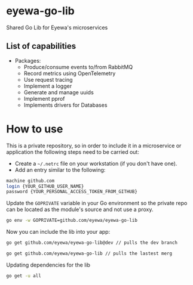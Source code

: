 # eyewa-go-lib
Shared Go Lib for Eyewa's microservices

## List of capabilities
- Packages:
  - Produce/consume events to/from RabbitMQ
  - Record metrics using OpenTelemetry
  - Use request tracing
  - Implement a logger
  - Generate and manage uuids
  - Implement pprof
  - Implements drivers for Databases

# How to use
This is a private repository, so in order to include it in a microservice or application the following steps need to be carried out:

- Create a `~/.netrc` file on your workstation (if you don't have one).
- Add an entry similar to the following:

```bash
machine github.com
login {YOUR_GITHUB_USER_NAME}
password {YOUR_PERSONAL_ACCESS_TOKEN_FROM_GITHUB}
```

Update the `GOPRIVATE` variable in your Go environment so the private repo can be located as the module's source and not use a proxy.

```bash
go env -w GOPRIVATE=github.com/eyewa/eyewa-go-lib
```

Now you can include the lib into your app:

```bash
go get github.com/eyewa/eyewa-go-lib@dev // pulls the dev branch
```

```bash
go get github.com/eyewa/eyewa-go-lib // pulls the lastest merg
```

Updating dependencies for the lib

```bash
go get -u all
```
